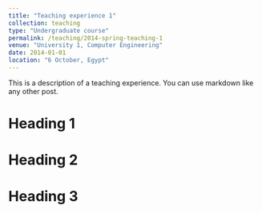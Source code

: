 ```yaml
---
title: "Teaching experience 1"
collection: teaching
type: "Undergraduate course"
permalink: /teaching/2014-spring-teaching-1
venue: "University 1, Computer Engineering"
date: 2014-01-01
location: "6 October, Egypt"
---
```


This is a description of a teaching experience. You can use markdown like any other post.

# Heading 1

# Heading 2

# Heading 3
